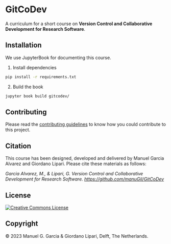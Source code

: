 # GitCoDev
A curriculum for a short course on **Version Control and Collaborative Development for Research Software**. 

## Installation

We use JupyterBook for documenting this course.

1. Install dependencies 

```bash
pip install -r requirements.txt
```

2. Build the book

```bash
jupyter book build gitcodev/
```

## Contributing

Please read the [contributing guidelines](CONTRIBUTING.md) to know how you could contribute to this project. 


## Citation

This course has been designed, developed and delivered by Manuel Garcia Alvarez and Giordano Lipari.
Please cite these materials as follows:

*Garcia Alvarez, M., & Lipari, G. Version Control and Collaborative Development for Research Software. https://github.com/manuGil/GitCoDev*


## License

<a rel="license" href="http://creativecommons.org/licenses/by/4.0/"><img alt="Creative Commons License" style="border-width:0" src="https://i.creativecommons.org/l/by/4.0/88x31.png" /></a><br />


## Copyright

&copy; 2023 Manuel G. Garcia & Giordano Lipari, Delft, The Netherlands.
